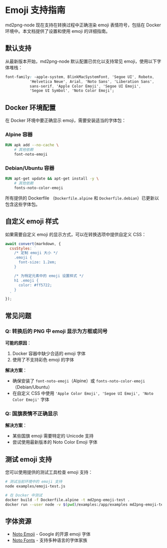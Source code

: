 # Emoji 支持指南

md2png-node 现在支持在转换过程中正确渲染 emoji 表情符号，包括在 Docker 环境中。本文档提供了设置和使用 emoji 的详细指南。

## 默认支持

从最新版本开始，md2png-node 默认配置已优化以支持常见 emoji，使用以下字体堆栈：
```css
font-family: -apple-system, BlinkMacSystemFont, 'Segoe UI', Roboto,
           'Helvetica Neue', Arial, 'Noto Sans', 'Liberation Sans',
           sans-serif, 'Apple Color Emoji', 'Segoe UI Emoji',
           'Segoe UI Symbol', 'Noto Color Emoji';
```

## Docker 环境配置

在 Docker 环境中要正确显示 emoji，需要安装适当的字体包：

### Alpine 容器
```dockerfile
RUN apk add --no-cache \
    # 其他依赖
    font-noto-emoji
```

### Debian/Ubuntu 容器
```dockerfile
RUN apt-get update && apt-get install -y \
    # 其他依赖
    fonts-noto-color-emoji
```

所有提供的 Dockerfile （`Dockerfile.alpine` 和 `Dockerfile.debian`）已更新以包含这些字体包。

## 自定义 emoji 样式

如果需要自定义 emoji 的显示方式，可以在转换选项中提供自定义 CSS：

```javascript
await convert(markdown, {
  cssStyles: `
    /* 定制 emoji 大小 */
    .emoji {
      font-size: 1.2em;
    }

    /* 为特定元素中的 emoji 设置样式 */
    h1 .emoji {
      color: #ff5722;
    }
  `
});
```

## 常见问题

### Q: 转换后的 PNG 中 emoji 显示为方框或问号

**可能的原因**：
1. Docker 容器中缺少合适的 emoji 字体
2. 使用了不支持彩色 emoji 的字体

**解决方案**：
- 确保安装了 `font-noto-emoji`（Alpine）或 `fonts-noto-color-emoji`（Debian/Ubuntu）
- 在自定义 CSS 中使用 `'Apple Color Emoji', 'Segoe UI Emoji', 'Noto Color Emoji'` 字体

### Q: 国旗表情不正确显示

**解决方案**：
- 某些国旗 emoji 需要特定的 Unicode 支持
- 尝试使用最新版本的 Noto Color Emoji 字体

## 测试 emoji 支持

您可以使用提供的测试工具检查 emoji 支持：

```bash
# 测试当前环境中的 emoji 支持
node examples/emoji-test.js

# 在 Docker 中测试
docker build -f Dockerfile.alpine -t md2png-emoji-test .
docker run --user node -v $(pwd)/examples:/app/examples md2png-emoji-test node examples/emoji-test.js
```

## 字体资源

- [Noto Emoji](https://github.com/googlefonts/noto-emoji) - Google 的开源 emoji 字体
- [Noto Fonts](https://www.google.com/get/noto/) - 支持多种语言的字体家族